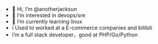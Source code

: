 - 👋 Hi, I’m @anotherjacksun
- 👀 I’m interested in devops/sre
- 🌱 I’m currently learning linux
- I Used to worked at a E-commerce companies and bilibili
- I’m a full stack developer，good at PHP/Go/Python

<!---
anotherjacksun/anotherjacksun is a ✨ special ✨ repository because its `README.md` (this file) appears on your GitHub profile.
You can click the Preview link to take a look at your changes.
--->
